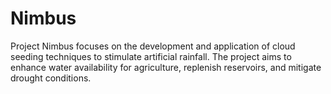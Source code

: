# Nimbus
Project Nimbus focuses on the development and application of cloud seeding techniques to stimulate artificial rainfall. The project aims to enhance water availability for agriculture, replenish reservoirs, and mitigate drought conditions.
